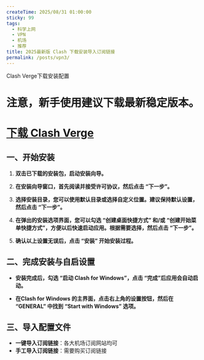 ```yaml
---
createTime: 2025/08/31 01:00:00
sticky: 99
tags:
  - 科学上网
  - VPN
  - 机场
  - 推荐
title: 2025最新版 Clash 下载安装导入订阅链接
permalink: /posts/vpn3/
---
```


Clash Verge下载安装配置

<!-- more -->

# 注意，新手使用建议下载最新稳定版本。
# [下载 Clash Verge](https://github.com/clash-verge-rev/clash-verge-rev/releases/tag/v2.4.2)

## 一、开始安装  

1. **双击已下载的安装包，启动安装向导。**  

2. **在安装向导窗口，首先阅读并接受许可协议，然后点击 “下一步”。**  

3. **选择安装目录，您可以使用默认目录或选择自定义位置。建议保持默认设置，然后点击 “下一步”。**  

4. **在弹出的安装选项界面，您可以勾选 “创建桌面快捷方式” 和/或 “创建开始菜单快捷方式”，方便以后快速启动应用。根据需要选择，然后点击 “下一步”。**  

5. **确认以上设置无误后，点击 “安装” 开始安装过程。**  


## 二、完成安装与自启设置

- **安装完成后，勾选 “启动 Clash for Windows”，点击 “完成”后应用会自动启动。**

- **在Clash for Windows 的主界面，点击右上角的设置按钮，然后在 “GENERAL” 中找到 “Start with Windows” 选项。**



## 三、导入配置文件

- **一键导入订阅链接**：各大机场订阅网站均可
- **手工导入订阅链接**：需要购买订阅链接
